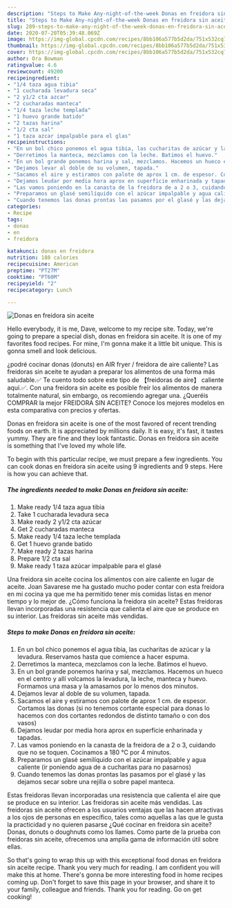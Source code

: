 ```yaml
---
description: "Steps to Make Any-night-of-the-week Donas en freidora sin aceite"
title: "Steps to Make Any-night-of-the-week Donas en freidora sin aceite"
slug: 289-steps-to-make-any-night-of-the-week-donas-en-freidora-sin-aceite
date: 2020-07-20T05:39:48.069Z
image: https://img-global.cpcdn.com/recipes/8bb106a577b5d2da/751x532cq70/donas-en-freidora-sin-aceite-foto-principal.jpg
thumbnail: https://img-global.cpcdn.com/recipes/8bb106a577b5d2da/751x532cq70/donas-en-freidora-sin-aceite-foto-principal.jpg
cover: https://img-global.cpcdn.com/recipes/8bb106a577b5d2da/751x532cq70/donas-en-freidora-sin-aceite-foto-principal.jpg
author: Ora Bowman
ratingvalue: 4.6
reviewcount: 49200
recipeingredient:
- "1/4 taza agua tibia"
- "1 cucharada levadura seca"
- "2 y1/2 cta azcar"
- "2 cucharadas manteca"
- "1/4 taza leche templada"
- "1 huevo grande batido"
- "2 tazas harina"
- "1/2 cta sal"
- "1 taza azcar impalpable para el glas"
recipeinstructions:
- "En un bol chico ponemos el agua tibia, las cucharitas de azúcar y la levadura. Reservamos hasta que comience a hacer espuma."
- "Derretimos la manteca, mezclamos con la leche. Batimos el huevo."
- "En un bol grande ponemos harina y sal, mezclamos. Hacemos un hueco en el centro y allí volcamos la levadura, la leche, manteca y huevo. Formamos una masa y la amasamos por lo menos dos minutos."
- "Dejamos levar al doble de su volumen, tapada."
- "Sacamos el aire y estiramos con palote de aprox 1 cm. de espesor. Cortamos las donas (si no tenemos cortante especial para donas lo hacemos con dos cortantes redondos de distinto tamaño o con dos vasos)"
- "Dejamos leudar por media hora aprox en superficie enharinada y tapadas."
- "Las vamos poniendo en la canasta de la freidora de a 2 o 3, cuidando que no se toquen. Cocinamos a 180 °C por 4 minutos."
- "Preparamos un glasé semilíquido con el azúcar impalpable y agua caliente (ir poniendo agua de a cucharitas para no pasarnos)"
- "Cuando tenemos las donas prontas las pasamos por el glasé y las dejamos secar sobre una rejilla o sobre papel manteca."
categories:
- Recipe
tags:
- donas
- en
- freidora

katakunci: donas en freidora 
nutrition: 188 calories
recipecuisine: American
preptime: "PT27M"
cooktime: "PT60M"
recipeyield: "2"
recipecategory: Lunch

---
```



![Donas en freidora sin aceite](https://img-global.cpcdn.com/recipes/8bb106a577b5d2da/751x532cq70/donas-en-freidora-sin-aceite-foto-principal.jpg)

Hello everybody, it is me, Dave, welcome to my recipe site. Today, we're going to prepare a special dish, donas en freidora sin aceite. It is one of my favorites food recipes. For mine, I'm gonna make it a little bit unique. This is gonna smell and look delicious.

¿podré cocinar donas (donuts) en AIR fryer / freidora de aire caliente? Las freidoras sin aceite te ayudan a preparar los alimentos de una forma más saludable.✅ Te cuento todo sobre este tipo de 【freidoras de aire】 caliente aquí.✅. Con una freidora sin aceite es posible freír los alimentos de manera totalmente natural, sin embargo, os recomiendo agregar una. ¿Queréis COMPRAR la mejor FREIDORA SIN ACEITE? Conoce los mejores modelos en esta comparativa con precios y ofertas.

Donas en freidora sin aceite is one of the most favored of recent trending foods on earth. It is appreciated by millions daily. It is easy, it's fast, it tastes yummy. They are fine and they look fantastic. Donas en freidora sin aceite is something that I've loved my whole life.


To begin with this particular recipe, we must prepare a few ingredients. You can cook donas en freidora sin aceite using 9 ingredients and 9 steps. Here is how you can achieve that.

<!--inarticleads1-->

##### The ingredients needed to make Donas en freidora sin aceite:

1. Make ready 1/4 taza agua tibia
1. Take 1 cucharada levadura seca
1. Make ready 2 y1/2 cta azúcar
1. Get 2 cucharadas manteca
1. Make ready 1/4 taza leche templada
1. Get 1 huevo grande batido
1. Make ready 2 tazas harina
1. Prepare 1/2 cta sal
1. Make ready 1 taza azúcar impalpable para el glasé


Una freidora sin aceite cocina los alimentos con aire caliente en lugar de aceite. Joan Savarese me ha gustado mucho poder contar con esta freidora en mi cocina ya que me ha permitido tener mis comidas listas en menor tiempo y lo mejor de. ¿Cómo funciona la freidora sin aceite? Estas freidoras llevan incorporadas una resistencia que calienta el aire que se produce en su interior. Las freidoras sin aceite más vendidas. 

<!--inarticleads2-->

##### Steps to make Donas en freidora sin aceite:

1. En un bol chico ponemos el agua tibia, las cucharitas de azúcar y la levadura. Reservamos hasta que comience a hacer espuma.
1. Derretimos la manteca, mezclamos con la leche. Batimos el huevo.
1. En un bol grande ponemos harina y sal, mezclamos. Hacemos un hueco en el centro y allí volcamos la levadura, la leche, manteca y huevo. Formamos una masa y la amasamos por lo menos dos minutos.
1. Dejamos levar al doble de su volumen, tapada.
1. Sacamos el aire y estiramos con palote de aprox 1 cm. de espesor. Cortamos las donas (si no tenemos cortante especial para donas lo hacemos con dos cortantes redondos de distinto tamaño o con dos vasos)
1. Dejamos leudar por media hora aprox en superficie enharinada y tapadas.
1. Las vamos poniendo en la canasta de la freidora de a 2 o 3, cuidando que no se toquen. Cocinamos a 180 °C por 4 minutos.
1. Preparamos un glasé semilíquido con el azúcar impalpable y agua caliente (ir poniendo agua de a cucharitas para no pasarnos)
1. Cuando tenemos las donas prontas las pasamos por el glasé y las dejamos secar sobre una rejilla o sobre papel manteca.


Estas freidoras llevan incorporadas una resistencia que calienta el aire que se produce en su interior. Las freidoras sin aceite más vendidas. Las freidoras sin aceite ofrecen a los usuarios ventajas que las hacen atractivas a los ojos de personas en específico, tales como aquellas a las que le gusta la practicidad y no quieren pasarse ¿Qué cocinar en freidora sin aceite? Donas, donuts o doughnuts como los llames. Como parte de la prueba con freidoras sin aceite, ofrecemos una amplia gama de información útil sobre ellas. 

So that's going to wrap this up with this exceptional food donas en freidora sin aceite recipe. Thank you very much for reading. I am confident you will make this at home. There's gonna be more interesting food in home recipes coming up. Don't forget to save this page in your browser, and share it to your family, colleague and friends. Thank you for reading. Go on get cooking!
